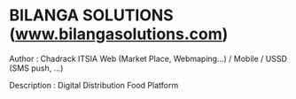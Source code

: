# BILANGA SOLUTIONS (www.bilangasolutions.com)
Author : Chadrack ITSIA
Web (Market Place, Webmaping...) / Mobile / USSD (SMS push, ...)

Description : Digital Distribution Food Platform
